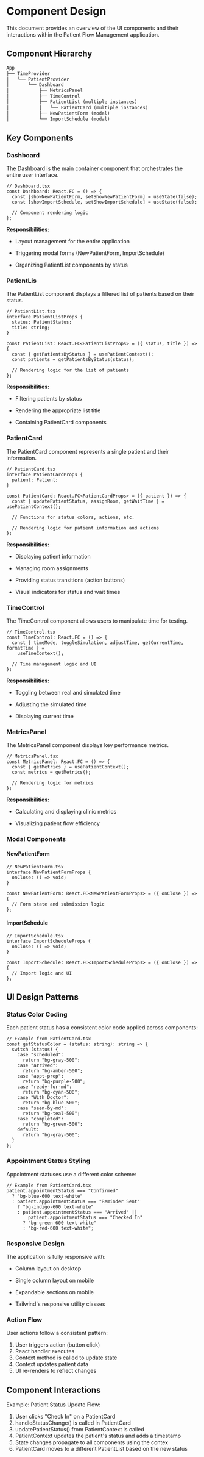 
# Component Design

This document provides an overview of the UI components and their
interactions within the Patient Flow Management application.

## Component Hierarchy

```tex
App
├── TimeProvider
│   └── PatientProvider
│       └── Dashboard
│           ├── MetricsPanel
│           ├── TimeControl
│           ├── PatientList (multiple instances)
│           │   └── PatientCard (multiple instances)
│           ├── NewPatientForm (modal)
│           └── ImportSchedule (modal)

```

## Key Components

### Dashboard

The Dashboard is the main container component that orchestrates the entire user interface.

```typescrip
// Dashboard.tsx
const Dashboard: React.FC = () => {
  const [showNewPatientForm, setShowNewPatientForm] = useState(false);
  const [showImportSchedule, setShowImportSchedule] = useState(false);

  // Component rendering logic
};

```

**Responsibilities:**

- Layout management for the entire application

- Triggering modal forms (NewPatientForm, ImportSchedule)

- Organizing PatientList components by status

### PatientLis

The PatientList component displays a filtered list of patients based on their status.

```typescrip
// PatientList.tsx
interface PatientListProps {
  status: PatientStatus;
  title: string;
}

const PatientList: React.FC<PatientListProps> = ({ status, title }) => {
  const { getPatientsByStatus } = usePatientContext();
  const patients = getPatientsByStatus(status);

  // Rendering logic for the list of patients
};

```

**Responsibilities:**

- Filtering patients by status

- Rendering the appropriate list title

- Containing PatientCard components

### PatientCard

The PatientCard component represents a single patient and their information.

```typescrip
// PatientCard.tsx
interface PatientCardProps {
  patient: Patient;
}

const PatientCard: React.FC<PatientCardProps> = ({ patient }) => {
  const { updatePatientStatus, assignRoom, getWaitTime } = usePatientContext();

  // Functions for status colors, actions, etc.

  // Rendering logic for patient information and actions
};

```

**Responsibilities:**

- Displaying patient information

- Managing room assignments

- Providing status transitions (action buttons)

- Visual indicators for status and wait times

### TimeControl

The TimeControl component allows users to manipulate time for testing.

```typescrip
// TimeControl.tsx
const TimeControl: React.FC = () => {
  const { timeMode, toggleSimulation, adjustTime, getCurrentTime, formatTime } =
    useTimeContext();

  // Time management logic and UI
};

```

**Responsibilities:**

- Toggling between real and simulated time

- Adjusting the simulated time

- Displaying current time

### MetricsPanel

The MetricsPanel component displays key performance metrics.

```typescrip
// MetricsPanel.tsx
const MetricsPanel: React.FC = () => {
  const { getMetrics } = usePatientContext();
  const metrics = getMetrics();

  // Rendering logic for metrics
};

```

**Responsibilities:**

- Calculating and displaying clinic metrics

- Visualizing patient flow efficiency

### Modal Components

#### NewPatientForm

```typescrip
// NewPatientForm.tsx
interface NewPatientFormProps {
  onClose: () => void;
}

const NewPatientForm: React.FC<NewPatientFormProps> = ({ onClose }) => {
  // Form state and submission logic
};

```

#### ImportSchedule

```typescrip
// ImportSchedule.tsx
interface ImportScheduleProps {
  onClose: () => void;
}

const ImportSchedule: React.FC<ImportScheduleProps> = ({ onClose }) => {
  // Import logic and UI
};

```

## UI Design Patterns

### Status Color Coding

Each patient status has a consistent color code applied across components:

```typescrip
// Example from PatientCard.tsx
const getStatusColor = (status: string): string => {
  switch (status) {
    case "scheduled":
      return "bg-gray-500";
    case "arrived":
      return "bg-amber-500";
    case "appt-prep":
      return "bg-purple-500";
    case "ready-for-md":
      return "bg-cyan-500";
    case "With Doctor":
      return "bg-blue-500";
    case "seen-by-md":
      return "bg-teal-500";
    case "completed":
      return "bg-green-500";
    default:
      return "bg-gray-500";
  }
};

```

### Appointment Status Styling

Appointment statuses use a different color scheme:

```typescrip
// Example from PatientCard.tsx
patient.appointmentStatus === "Confirmed"
  ? "bg-blue-600 text-white"
  : patient.appointmentStatus === "Reminder Sent"
    ? "bg-indigo-600 text-white"
    : patient.appointmentStatus === "Arrived" ||
        patient.appointmentStatus === "Checked In"
      ? "bg-green-600 text-white"
      : "bg-red-600 text-white";

```

### Responsive Design

The application is fully responsive with:

- Column layout on desktop

- Single column layout on mobile

- Expandable sections on mobile

- Tailwind's responsive utility classes

### Action Flow

User actions follow a consistent pattern:

1. User triggers action (button click)
2. React handler executes
3. Context method is called to update state
4. Context updates patient data
5. UI re-renders to reflect changes

## Component Interactions

Example: Patient Status Update Flow:

1. User clicks "Check In" on a PatientCard
2. handleStatusChange() is called in PatientCard
3. updatePatientStatus() from PatientContext is called
4. PatientContext updates the patient's status and adds a timestamp
5. State changes propagate to all components using the contex
6. PatientCard moves to a different PatientList based on the new status
